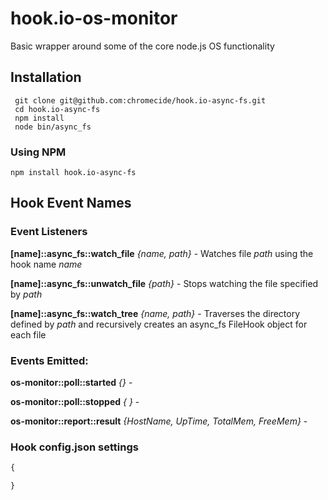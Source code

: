 hook.io-os-monitor
==================

Basic wrapper around some of the core node.js OS functionality


## Installation

     git clone git@github.com:chromecide/hook.io-async-fs.git
     cd hook.io-async-fs
     npm install
     node bin/async_fs
     
### Using NPM

    npm install hook.io-async-fs

## Hook Event Names

### Event Listeners

**[name]::async_fs::watch_file** *{name, path}* - Watches file *path* using the hook name *name*

**[name]::async_fs::unwatch_file** *{path}* - Stops watching the file specified by *path*

**[name]::async_fs::watch_tree** *{name, path}* - Traverses the directory defined by *path* and recursively creates an async_fs FileHook object for each file

### Events Emitted:

**os-monitor::poll::started** *{}* - 

**os-monitor::poll::stopped** *{	}* - 

**os-monitor::report::result** *{HostName, UpTime, TotalMem, FreeMem}* -

### Hook config.json settings

```js
{

}
```
